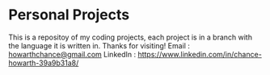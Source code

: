 # Personal Projects
This is a repositoy of my coding projects, each project is in a branch with the language it is written in.
Thanks for visiting!
Email : howarthchance@gmail.com
LinkedIn : https://www.linkedin.com/in/chance-howarth-39a9b31a8/
